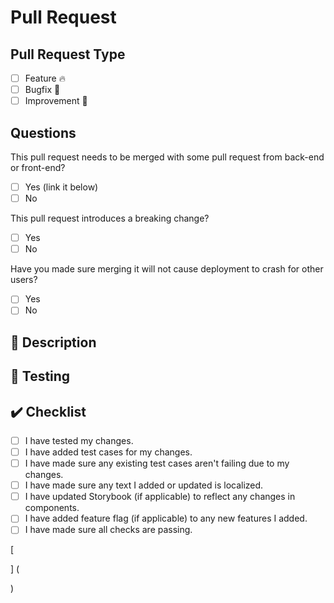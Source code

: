 <!-- Provide a summary of your changes in the title field above. -->

# Pull Request

## Pull Request Type

<!-- Mark one or more of the following with x -->

- [ ] Feature 🔥 
- [ ] Bugfix 🐛
- [ ] Improvement 🔨

## Questions

This pull request needs to be merged with some pull request from back-end or front-end?
- [ ] Yes (link it below)
- [ ] No

This pull request introduces a breaking change?
- [ ] Yes
- [ ] No

Have you made sure merging it will not cause deployment to crash for other users?        
- [ ] Yes
- [ ] No

##  📖 Description

<!-- Provide a short description of what this pull request does?
Why was this change needed? -->

## 🚧 Testing

<!-- 
Provide some notes for reviewers to help them in review process.
Mention any particular area of code the reviewer should focus on?
You can maybe use checklist so the reviewer can confirm them after testing.
-->

## ✔️ Checklist
<!--- Put an x in the boxes that apply. -->

- [ ] I have tested my changes.
- [ ] I have added test cases for my changes.
- [ ] I have made sure any existing test cases aren't failing due to my changes.
- [ ] I have made sure any text I added or updated is localized.
- [ ] I have updated Storybook (if applicable) to reflect any changes in components.
- [ ] I have added feature flag (if applicable) to any new features I added.
- [ ] I have made sure all checks are passing.

[
<!-- Add ticket number here  -->
]
(
<!-- Add Ticket link here -->
)
